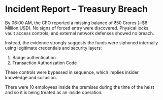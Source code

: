 # Incident Report – Treasury Breach  #

By 06:00 AM, the CFO reported a missing balance of ₹50 Crores (~$6 Million USD). No signs of forced entry were discovered. Physical locks, vault access controls, and external network defenses showed no breach.

Instead, the evidence strongly suggests the funds were siphoned internally using legitimate credentials and security layers: 
1. Badge authentication
2. Transaction Authorization Code
   
These controls were bypassed in sequence, which implies insider knowledge and collusion.

There were 10 employees inside the premises during the time of the heist and so it is being treated as an inside operation.



